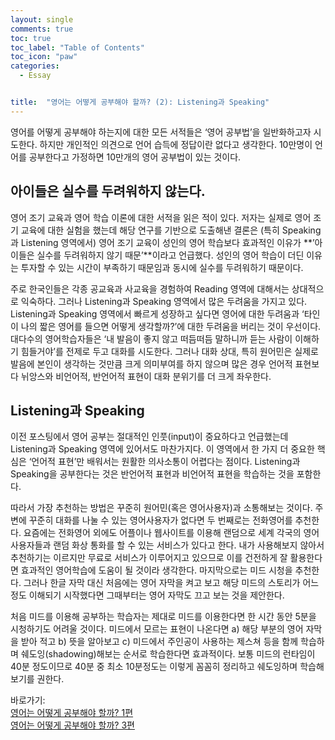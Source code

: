 ```yaml
---
layout: single
comments: true
toc: true
toc_label: "Table of Contents"
toc_icon: "paw"
categories:
  - Essay


title:  "영어는 어떻게 공부해야 할까? (2): Listening과 Speaking"
---
```


영어를 어떻게 공부해야 하는지에 대한 모든 서적들은 ‘영어 공부법’을 일반화하고자 시도한다. 하지만 개인적인 의견으로 언어 습득에 정답이란 없다고 생각한다. 10만명이 언어를 공부한다고 가정하면 10만개의 영어 공부법이 있는 것이다.

## 아이들은 실수를 두려워하지 않는다.

영어 조기 교육과 영어 학습 이론에 대한 서적을 읽은 적이 있다. 저자는 실제로 영어 조기 교육에 대한 실험을 했는데 해당 연구를 기반으로 도출해낸 결론은 (특히 Speaking과 Listening 영역에서) 영어 조기 교육이 성인의 영어 학습보다 효과적인 이유가 **’아이들은 실수를 두려워하지 않기 때문’**이라고 언급했다. 성인의 영어 학습이 더딘 이유는 투자할 수 있는 시간이 부족하기 때문임과 동시에 실수를 두려워하기 때문이다.    

주로 한국인들은 각종 공교육과 사교육을 경험하여 Reading 영역에 대해서는 상대적으로 익숙하다. 그러나 Listening과 Speaking 영역에서 많은 두려움을 가지고 있다. Listening과 Speaking 영역에서 빠르게 성장하고 싶다면 영어에 대한 두려움과 ‘타인이 나의 짧은 영어를 들으면 어떻게 생각할까?’에 대한 두려움을 버리는 것이 우선이다. 대다수의 영어학습자들은 ‘내 발음이 좋지 않고 떠듬떠듬 말하니까 듣는 사람이 이해하기 힘들거야’를 전제로 두고 대화를 시도한다. 그러나 대화 상대, 특히 원어민은 실제로 발음에 본인이 생각하는 것만큼 크게 의미부여를 하지 않으며 많은 경우 언어적 표현보다 뉘앙스와 비언어적, 반언어적 표현이 대화 분위기를 더 크게 좌우한다.    

## Listening과 Speaking   

이전 포스팅에서 영어 공부는 절대적인 인풋(input)이 중요하다고 언급했는데 Listening과 Speaking 영역에 있어서도 마찬가지다. 이 영역에서 한 가지 더 중요한 핵심은 ‘언어적 표현’만 배워서는 원활한 의사소통이 어렵다는 점이다. Listening과 Speaking을 공부한다는 것은 반언어적 표현과 비언어적 표현을 학습하는 것을 포함한다.   

따라서 가장 추천하는 방법은 꾸준히 원어민(혹은 영어사용자)과 소통해보는 것이다. 주변에 꾸준히 대화를 나눌 수 있는 영어사용자가 없다면 두 번째로는 전화영어를 추천한다. 요즘에는 전화영어 외에도 어플이나 웹사이트를 이용해 랜덤으로 세계 각국의 영어사용자들과 랜덤 화상 통화를 할 수 있는 서비스가 있다고 한다. 내가 사용해보지 않아서 추천하기는 이르지만 무료로 서비스가 이루어지고 있으므로 이를 건전하게 잘 활용한다면 효과적인 영어학습에 도움이 될 것이라 생각한다. 마지막으로는 미드 시청을 추천한다. 그러나 한글 자막 대신 처음에는 영어 자막을 켜고 보고 해당 미드의 스토리가 어느정도 이해되기 시작했다면 그때부터는 영어 자막도 끄고 보는 것을 제안한다.   

처음 미드를 이용해 공부하는 학습자는 제대로 미드를 이용한다면 한 시간 동안 5분을 시청하기도 어려울 것이다. 미드에서 모르는 표현이 나온다면 a) 해당 부분의 영어 자막을 받아 적고 b) 뜻을 알아보고 c) 미드에서 주인공이 사용하는 제스쳐 등을 함께 학습하며 쉐도잉(shadowing)해보는 순서로 학습한다면 효과적이다. 보통 미드의 런타임이 40분 정도이므로 40분 중 최소 10분정도는 이렇게 꼼꼼히 정리하고 쉐도잉하며 학습해보기를 권한다.    


바로가기:   
[영어는 어떻게 공부해야 할까? 1편](https://hakeounglee.github.io/essay/engstudy/)   
[영어는 어떻게 공부해야 할까? 3편](https://hakeounglee.github.io/essay/engstudy3/)
